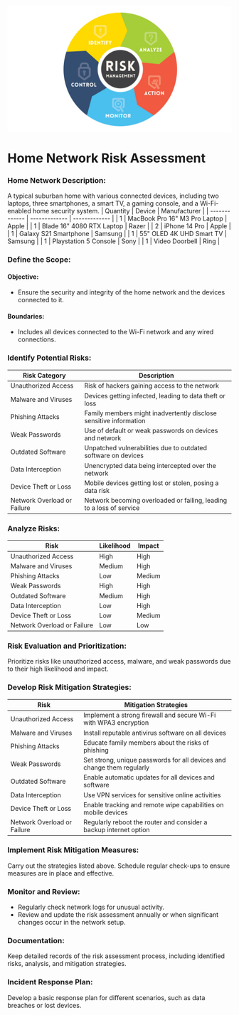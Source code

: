 ![](images/risk_management_banner.png)

# Home Network Risk Assessment

### Home Network Description: 
A typical suburban home with various connected devices, including two laptops, three smartphones, a smart TV, a gaming console, and a Wi-Fi-enabled home security system.
| Quantity | Device  | Manufacturer  |
| ------------- | ------------- | ------------- |
| 1 | MacBook Pro 16" M3 Pro Laptop | Apple |
| 1 | Blade 16" 4080 RTX Laptop | Razer |
| 2 | iPhone 14 Pro | Apple |
| 1 | Galaxy S21 Smartphone | Samsung |
| 1 | 55" OLED 4K UHD Smart TV | Samsung |
| 1 | Playstation 5 Console | Sony |
| 1 | Video Doorbell | Ring |

### Define the Scope:
#### Objective: 
- Ensure the security and integrity of the home network and the devices connected to it.
#### Boundaries: 
- Includes all devices connected to the Wi-Fi network and any wired connections.

### Identify Potential Risks:
| Risk Category  | Description |
| ------------- | ------------- |
| Unauthorized Access | Risk of hackers gaining access to the network |
| Malware and Viruses | Devices getting infected, leading to data theft or loss |
| Phishing Attacks | Family members might inadvertently disclose sensitive information |
| Weak Passwords | Use of default or weak passwords on devices and network |
| Outdated Software | Unpatched vulnerabilities due to outdated software on devices |
| Data Interception | Unencrypted data being intercepted over the network |
| Device Theft or Loss | Mobile devices getting lost or stolen, posing a data risk |
| Network Overload or Failure | Network becoming overloaded or failing, leading to a loss of service |

### Analyze Risks:
| Risk  | Likelihood | Impact |
| ------------- | ------------- | ------------- |
| Unauthorized Access | High | High |
| Malware and Viruses | Medium | High |
| Phishing Attacks | Low | Medium |
| Weak Passwords | High | High |
| Outdated Software | Medium | High |
| Data Interception | Low | High |
| Device Theft or Loss | Low | Medium |
| Network Overload or Failure | Low | Low |

### Risk Evaluation and Prioritization:
Prioritize risks like unauthorized access, malware, and weak passwords due to their high likelihood and impact.

### Develop Risk Mitigation Strategies:
| Risk  | Mitigation Strategies |
| ------------- | ------------- |
| Unauthorized Access | Implement a strong firewall and secure Wi-Fi with WPA3 encryption |
| Malware and Viruses | Install reputable antivirus software on all devices |
| Phishing Attacks | Educate family members about the risks of phishing |
| Weak Passwords | Set strong, unique passwords for all devices and change them regularly |
| Outdated Software | Enable automatic updates for all devices and software |
| Data Interception | Use VPN services for sensitive online activities |
| Device Theft or Loss | Enable tracking and remote wipe capabilities on mobile devices |
| Network Overload or Failure | Regularly reboot the router and consider a backup internet option |

### Implement Risk Mitigation Measures:
Carry out the strategies listed above.
Schedule regular check-ups to ensure measures are in place and effective.

### Monitor and Review:
- Regularly check network logs for unusual activity.
- Review and update the risk assessment annually or when significant changes occur in the network setup.

### Documentation:
Keep detailed records of the risk assessment process, including identified risks, analysis, and mitigation strategies.

### Incident Response Plan:
Develop a basic response plan for different scenarios, such as data breaches or lost devices.

